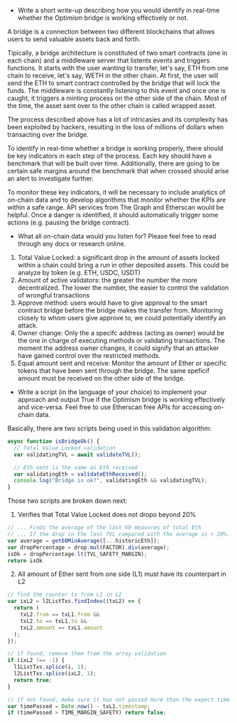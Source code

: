 - Write a short write-up describing how you would identify in real-time whether the Optimism bridge is working effectively or not.



A bridge is a connection between two different blockchains that allows users to send valuable assets back and forth. 

Tipically, a bridge architecture is constituted of two smart contracts (one in each chain) and a middleware server that listents events and triggers functions. It starts with the user wanting to transfer, let's say, ETH from one chain to receive, let's say, WETH in the other chain. At first, the user will send the ETH to smart contract controlled by the bridge that will lock the funds. The middleware is constantly listening to this event and once one is caught, it triggers a minting process on the other side of the chain. Most of the time, the asset sent over to the other chain is called wrapped asset.

The process described above has a lot of intricasies and its complexity has been exploited by hackers, resulting in the loss of millions of dollars when transacting over the bridge.

To identify in real-time whether a bridge is working properly, there should be key indicators in each step of the process. Each key should have a benchmark that will be built over time. Additionally, there are going to be certain safe margins around the benchmark that when crossed should arise an alert to investigate further.

To monitor these key indicators, it will be necessary to include analytics of on-chain data and to develop algorithms that monitor whether the KPIs are within a safe range. API services from The Graph and Etherscan would be helpful. Once a danger is identified, it should automatically trigger some actions (e.g. pausing the bridge contract).

- What all on-chain data would you listen for? Please feel free to read through any docs or research online.

1. Total Value Locked: a significant drop in the amount of assets locked within a chain could bring a run in other deposited assets. This could be analyze by token (e.g. ETH, USDC, USDT)
2. Amount of active validators: the greater the number the more decentralized. The lower the number, the easier to control the validation of wrongful transactions
3. Approve method: users would have to give approval to the smart contract bridge before the bridge makes the transfer from. Monitoring closely to whom users give approve to, we could potentially identify an attack.
4. Owner change: Only the a specifc address (acting as owner) would be the one in charge of executing methods or validating transactions. The moment the address owner changes, it could signify that an attacker have gained control over the restricted methods.
5. Equal amount sent and receive: Monitor the amount of Ether or specific tokens that have been sent through the bridge. The same speficif amount must be received on the other side of the bridge.

- Write a script (in the language of your choice) to implement your approach and output True if the Optimism bridge is working effectively and vice-versa. Feel free to use Etherscan free APIs for accessing on-chain data.

Basically, there are two scripts being used in this validation algorithm:

```javascript
async function isBridgeOk() {
  // Total Value Locked validation
  var validatingTVL = await validateTVL();

  // Eth sent is the same as Eth received
  var validatingEth = validateEthReceived();
  console.log("Bridge is ok?", validatingEth && validatingTVL);
}
```

Those two scripts are broken down next:

1. Verifies that Total Value Locked does not dropo beyond 20%

```javascript
// ... Finds the average of the last 60 measures of total Eth
// ... If the drop in the last TVL compared with the average is > 20%. Then raise a 'false'
var average = get60MinAverage([...historicEth]);
var dropPercentage = drop.mul(FACTOR).div(average);
isOk = dropPercentage.lt(TVL_SAFETY_MARGIN);
return isOk
```

2. All amount of Ether sent from one side (L1) must have its counterpart in L2

```javascript
// find the counter tx from L1 in L2
var ixL2 = l2ListTxs.findIndex((txL2) => {
  return (
    txL2.from == txL1.from &&
    txL2.to == txL1.to &&
    txL2.amount == txL1.amount
  );
});

// if found, remove them from the array validation
if (ixL2 !== -1) {
  l1ListTxs.splice(i, 1);
  l2ListTxs.splice(ixL2, 1);
  return true;
}

// if not found, make sure it has not passed more than the expect time
var timePassed = Date.now() - txL1.timestamp;
if (timePassed > TIME_MARGIN_SAFETY) return false;
```

